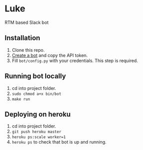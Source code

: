 # Luke
RTM based Slack bot

## Installation

1. Clone this repo.
2. [Create a bot](https://my.slack.com/services/new/bot) and copy the API token.
3. Fill `bot/config.py` with your credentials. This step is required.

## Running bot locally

1. cd into project folder.
2. `sudo chmod a+x bin/bot`
3. `make run`

## Deploying on heroku

1. cd into project folder.
2. `git push heroku master`
3. `heroku ps:scale worker=1`
4. `heroku ps` to check that bot is up and running.


